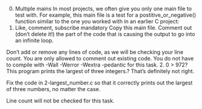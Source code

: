 0. Multiple mains
In most projects, we often give you only one main file to test with. For example, this main file is a test for a postitive_or_negative() function similar to the one you worked with in an earlier C project:
1. Like, comment, subscribe
mandatory
Copy this main file. Comment out (don’t delete it!) the part of the code that is causing the output to go into an infinite loop.

Don’t add or remove any lines of code, as we will be checking your line count. You are only allowed to comment out existing code.
You do not have to compile with -Wall -Werror -Wextra -pedantic for this task.
2. 0 > 972?
This program prints the largest of three integers.? That’s definitely not right.

Fix the code in 2-largest_number.c so that it correctly prints out the largest of three numbers, no matter the case.

Line count will not be checked for this task.
